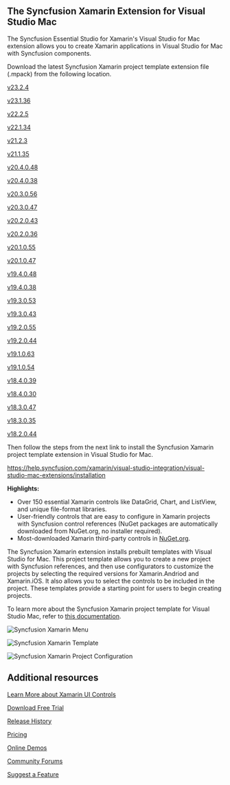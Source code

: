 ## The Syncfusion Xamarin Extension for Visual Studio Mac

The Syncfusion Essential Studio for Xamarin's Visual Studio for Mac extension allows you to create Xamarin applications in Visual Studio for Mac with Syncfusion components.

Download the latest Syncfusion Xamarin project template extension file (.mpack) from the following location.

[v23.2.4](https://files2.syncfusion.com/Installs/v23.2.4/Mac/Syncfusion%20Xamarin%20VSMacExtensions.mpack)

[v23.1.36](https://files2.syncfusion.com/Installs/v23.1.36/Mac/Syncfusion%20Xamarin%20VSMacExtensions.mpack)

[v22.2.5](https://files2.syncfusion.com/Installs/v22.2.5/Mac/Syncfusion%20Xamarin%20VSMacExtensions.mpack)

[v22.1.34](https://files2.syncfusion.com/Installs/v22.1.34/Mac/Syncfusion%20Xamarin%20VSMacExtensions.mpack)

[v21.2.3](https://files2.syncfusion.com/Installs/v21.2.3/Mac/Syncfusion%20Xamarin%20VSMacExtensions.mpack)

[v21.1.35](https://files2.syncfusion.com/Installs/v21.1.35/Mac/Syncfusion%20Xamarin%20VSMacExtensions.mpack)

[v20.4.0.48](https://files2.syncfusion.com/Installs/v20.4.0.48/Mac/Syncfusion%20Xamarin%20VSMacExtensions.mpack)

[v20.4.0.38](https://files2.syncfusion.com/Installs/v20.4.0.38/Mac/Syncfusion%20Xamarin%20VSMacExtensions.mpack)

[v20.3.0.56](https://files2.syncfusion.com/Installs/v20.3.0.56/Mac/Syncfusion%20Xamarin%20VSMacExtensions.mpack)

[v20.3.0.47](https://files2.syncfusion.com/Installs/v20.3.0.47/Mac/Syncfusion%20Xamarin%20VSMacExtensions.mpack)

[v20.2.0.43](https://files2.syncfusion.com/Installs/v20.2.0.43/Mac/Syncfusion%20Xamarin%20VSMacExtensions.mpack)

[v20.2.0.36](https://files2.syncfusion.com/Installs/v20.2.0.36/Mac/Syncfusion%20Xamarin%20VSMacExtensions.mpack)

[v20.1.0.55](https://files2.syncfusion.com/Installs/v20.1.0.55/Mac/Syncfusion%20Xamarin%20VSMacExtensions.mpack)

[v20.1.0.47](https://files2.syncfusion.com/Installs/v20.1.0.47/Mac/Syncfusion%20Xamarin%20VSMacExtensions.mpack)

[v19.4.0.48](https://files2.syncfusion.com/Installs/v19.4.0.48/Mac/Syncfusion%20Xamarin%20VSMacExtensions.mpack)

[v19.4.0.38](https://files2.syncfusion.com/Installs/v19.4.0.38/Mac/Syncfusion%20Xamarin%20VSMacExtensions.mpack)

[v19.3.0.53](https://files2.syncfusion.com/Installs/v19.3.0.53/Mac/Syncfusion%20Xamarin%20VSMacExtensions.mpack)

[v19.3.0.43](https://files2.syncfusion.com/Installs/v19.3.0.43/Mac/Syncfusion%20Xamarin%20VSMacExtensions.mpack)

[v19.2.0.55](https://files2.syncfusion.com/Installs/v19.2.0.55/Mac/Syncfusion%20Xamarin%20VSMacExtensions.mpack)

[v19.2.0.44](https://files2.syncfusion.com/Installs/v19.2.0.44/Mac/Syncfusion%20Xamarin%20VSMacExtensions.mpack)

[v19.1.0.63](https://files2.syncfusion.com/Installs/v19.1.0.63/Mac/Syncfusion%20Xamarin%20VSMacExtensions.mpack)

[v19.1.0.54](https://files2.syncfusion.com/Installs/v19.1.0.54/Mac/Syncfusion%20Xamarin%20VSMacExtensions.mpack)

[v18.4.0.39](https://files2.syncfusion.com/Installs/v18.4.0.39/Mac/Syncfusion%20Xamarin%20VSMacExtensions.mpack)

[v18.4.0.30](https://files2.syncfusion.com/Installs/v18.4.0.30/Mac/Syncfusion%20Xamarin%20VSMacExtensions.mpack)

[v18.3.0.47](https://files2.syncfusion.com/Installs/v18.3.0.47/Mac/Syncfusion%20Xamarin%20VSMacExtensions.mpack)

[v18.3.0.35](https://files2.syncfusion.com/Installs/v18.3.0.35/Mac/Syncfusion%20Xamarin%20VSMacExtensions.mpack)

[v18.2.0.44](https://files2.syncfusion.com/Installs/v18.2.0.44/Mac/Syncfusion%20Xamarin%20VSMacExtensions.mpack)

Then follow the steps from the next link to install the Syncfusion Xamarin project template extension in Visual Studio for Mac.

https://help.syncfusion.com/xamarin/visual-studio-integration/visual-studio-mac-extensions/installation

**Highlights:**

* Over 150 essential Xamarin controls like DataGrid, Chart, and ListView, and unique file-format libraries.
* User-friendly controls that are easy to configure in Xamarin projects with Syncfusion control references (NuGet packages are automatically downloaded from NuGet.org, no installer required).
* Most-downloaded Xamarin third-party controls in [NuGet.org](https://www.nuget.org/profiles/SyncfusionInc).

The Syncfusion Xamarin extension installs prebuilt templates with Visual Studio for Mac. This project template allows you to create a new project with Syncfusion references, and then use configurators to customize the projects by selecting the required versions for Xamarin.Andriod and Xamarin.iOS. It also allows you to select the controls to be included in the project. These templates provide a starting point for users to begin creating projects.

To learn more about the Syncfusion Xamarin project template for Visual Studio Mac, refer to [this documentation](https://help.syncfusion.com/xamarin/visual-studio-integration/visual-studio-mac-extensions/create-project).

![Syncfusion Xamarin Menu](Images/syncfusion-menu.png)

![Syncfusion Xamarin Template](Images/syncfusion-template.png)

![Syncfusion Xamarin Project Configuration](Images/project-configuration.png)

## Additional resources

[Learn More about Xamarin UI Controls](https://www.syncfusion.com/xamarin-ui-controls?utm_medium=listing&utm_source=github&utm_campaign=xamarin-trial-github)

[Download Free Trial](https://www.syncfusion.com/downloads?utm_medium=listing&utm_source=github&utm_campaign=xamarin-trial-github)

[Release History](https://help.syncfusion.com/xamarin/release-notes?utm_medium=listing&utm_source=github&utm_campaign=xamarin-trial-github)

[Pricing](https://www.syncfusion.com/sales/products/xamarin?utm_medium=listing&utm_source=github&utm_campaign=xamarin-trial-github)

[Online Demos](https://www.syncfusion.com/demos/xamarin?utm_medium=listing&utm_source=github&utm_campaign=xamarin-trial-github)

[Community Forums](https://www.syncfusion.com/forums/xamarin.forms?utm_medium=listing&utm_source=github&utm_campaign=xamarin-trial-github)

[Suggest a Feature](https://www.syncfusion.com/feedback/xamarin-forms?utm_medium=listing&utm_source=github&utm_campaign=xamarin-trial-github)
